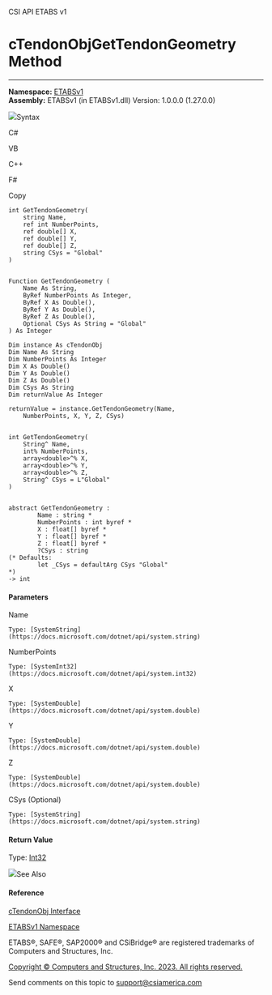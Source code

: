 ﻿

CSI API ETABS v1

# cTendonObjGetTendonGeometry Method  
  
---  
  
**Namespace:** [ETABSv1](2780f1b8-2033-5289-2298-1cdb2a7508d9.htm)  
**Assembly:** ETABSv1 (in ETABSv1.dll) Version: 1.0.0.0 (1.27.0.0)

![](../icons/SectionExpanded.png)Syntax

C#

VB

C++

F#

Copy

    
    
    int GetTendonGeometry(
    	string Name,
    	ref int NumberPoints,
    	ref double[] X,
    	ref double[] Y,
    	ref double[] Z,
    	string CSys = "Global"
    )
    
    
    Function GetTendonGeometry ( 
    	Name As String,
    	ByRef NumberPoints As Integer,
    	ByRef X As Double(),
    	ByRef Y As Double(),
    	ByRef Z As Double(),
    	Optional CSys As String = "Global"
    ) As Integer
    
    Dim instance As cTendonObj
    Dim Name As String
    Dim NumberPoints As Integer
    Dim X As Double()
    Dim Y As Double()
    Dim Z As Double()
    Dim CSys As String
    Dim returnValue As Integer
    
    returnValue = instance.GetTendonGeometry(Name, 
    	NumberPoints, X, Y, Z, CSys)
    
    
    int GetTendonGeometry(
    	String^ Name, 
    	int% NumberPoints, 
    	array<double>^% X, 
    	array<double>^% Y, 
    	array<double>^% Z, 
    	String^ CSys = L"Global"
    )
    
    
    abstract GetTendonGeometry : 
            Name : string * 
            NumberPoints : int byref * 
            X : float[] byref * 
            Y : float[] byref * 
            Z : float[] byref * 
            ?CSys : string 
    (* Defaults:
            let _CSys = defaultArg CSys "Global"
    *)
    -> int 
    

#### Parameters

Name

    Type: [SystemString](https://docs.microsoft.com/dotnet/api/system.string)  

NumberPoints

    Type: [SystemInt32](https://docs.microsoft.com/dotnet/api/system.int32)  

X

    Type: [SystemDouble](https://docs.microsoft.com/dotnet/api/system.double)  

Y

    Type: [SystemDouble](https://docs.microsoft.com/dotnet/api/system.double)  

Z

    Type: [SystemDouble](https://docs.microsoft.com/dotnet/api/system.double)  

CSys (Optional)

    Type: [SystemString](https://docs.microsoft.com/dotnet/api/system.string)  

#### Return Value

Type: [Int32](https://docs.microsoft.com/dotnet/api/system.int32)

![](../icons/SectionExpanded.png)See Also

#### Reference

[cTendonObj Interface](753dc190-17d4-bab1-89d0-5d2bf9ce763f.htm)

[ETABSv1 Namespace](2780f1b8-2033-5289-2298-1cdb2a7508d9.htm)

ETABS®, SAFE®, SAP2000® and CSiBridge® are registered trademarks of Computers
and Structures, Inc.  

[Copyright © Computers and Structures, Inc. 2023. All rights
reserved.](http://www.csiamerica.com)

Send comments on this topic to
[support@csiamerica.com](mailto:support%40csiamerica.com?Subject=CSI%20API%20ETABS%20v1)

